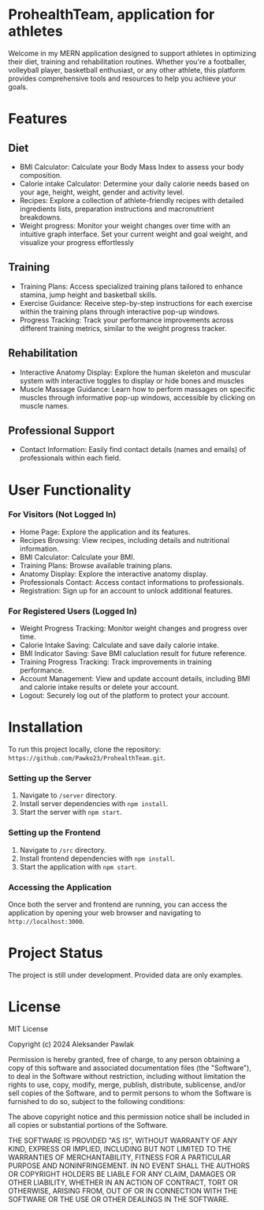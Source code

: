 # ProhealthTeam, application for athletes
Welcome in my MERN application designed to support athletes in optimizing their diet, training and rehabilitation routines. Whether you're a footballer, volleyball player, basketball enthusiast, or any other athlete, this platform provides comprehensive tools and resources to help you achieve your goals.

# Features
## Diet
* BMI Calculator: Calculate your Body Mass Index to assess your body composition.
* Calorie intake Calculator: Determine your daily calorie needs based on your age, height, weight, gender and activity level.
* Recipes: Explore a collection of athlete-friendly recipes with detailed ingredients lists, preparation instructions and macronutrient breakdowns.
* Weight progress: Monitor your weight changes over time with an intuitive graph interface. Set your current weight and goal weight, and visualize your progress effortlessly

## Training
* Training Plans: Access specialized training plans tailored to enhance stamina, jump height and basketball skills.
* Exercise Guidance: Receive step-by-step instructions for each exercise within the training plans through interactive pop-up windows.
* Progress Tracking: Track your performance improvements across different training metrics, similar to the weight progress tracker.

## Rehabilitation
* Interactive Anatomy Display: Explore the human skeleton and muscular system with interactive toggles to display or hide bones and muscles
* Muscle Massage Guidance: Learn how to perform massages on specific muscles through informative pop-up windows, accessible by clicking on muscle names.

## Professional Support
* Contact Information: Easily find contact details (names and emails) of professionals within each field.

# User Functionality
### For Visitors (Not Logged In)
* Home Page: Explore the application and its features.
* Recipes Browsing: View recipes, including details and nutritional information.
* BMI Calculator: Calculate your BMI.
* Training Plans: Browse available training plans.
* Anatomy Display: Explore the interactive anatomy display.
* Professionals Contact: Access contact informations to professionals.
* Registration: Sign up for an account to unlock additional features.

### For Registered Users (Logged In)
* Weight Progress Tracking: Monitor weight changes and progress over time.
* Calorie Intake Saving: Calculate and save daily calorie intake.
* BMI Indicator Saving: Save BMI caluclation result for future reference.
* Training Progress Tracking: Track improvements in training performance.
* Account Management: View and update account details, including BMI and calorie intake results or delete your account.
* Logout: Securely log out of the platform to protect your account.

# Installation
To run this project locally, clone the repository: ```https://github.com/Pawko23/ProhealthTeam.git```.
### Setting up the Server
1. Navigate to ```/server``` directory.
2. Install server dependencies with ```npm install```.
3. Start the server with ```npm start```.
### Setting up the Frontend
1. Navigate to ```/src``` directory.
2. Install frontend dependencies with ```npm install```.
3. Start the application with ```npm start```.
### Accessing the Application
Once both the server and frontend are running, you can access the application by opening your web browser and navigating to `http://localhost:3000`.

# Project Status
The project is still under development. Provided data are only examples. 

# License 

MIT License

Copyright (c) 2024 Aleksander Pawlak

Permission is hereby granted, free of charge, to any person obtaining a copy of this software and associated documentation files (the "Software"), to deal in the Software without restriction, including without limitation the rights to use, copy, modify, merge, publish, distribute, sublicense, and/or sell copies of the Software, and to permit persons to whom the Software is furnished to do so, subject to the following conditions:

The above copyright notice and this permission notice shall be included in all copies or substantial portions of the Software.

THE SOFTWARE IS PROVIDED "AS IS", WITHOUT WARRANTY OF ANY KIND, EXPRESS OR IMPLIED, INCLUDING BUT NOT LIMITED TO THE WARRANTIES OF MERCHANTABILITY, FITNESS FOR A PARTICULAR PURPOSE AND NONINFRINGEMENT. IN NO EVENT SHALL THE AUTHORS OR COPYRIGHT HOLDERS BE LIABLE FOR ANY CLAIM, DAMAGES OR OTHER LIABILITY, WHETHER IN AN ACTION OF CONTRACT, TORT OR OTHERWISE, ARISING FROM, OUT OF OR IN CONNECTION WITH THE SOFTWARE OR THE USE OR OTHER DEALINGS IN THE SOFTWARE.
